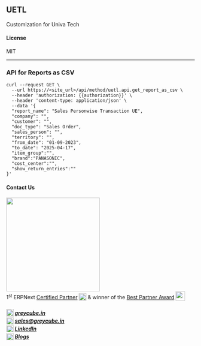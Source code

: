 ## UETL

Customization for Univa Tech

#### License

MIT

<hr>

### API for Reports as CSV

``` 
curl --request GET \
  --url https://<site_url>/api/method/uetl.api.get_report_as_csv \
  --header 'authorization: {{authorization}}' \
  --header 'content-type: application/json' \
  --data '{
  "report_name": "Sales Personwise Transaction UE",
  "company": "",
  "customer": "",
  "doc_type": "Sales Order",
  "sales_person": "",
  "territory": "",
  "from_date": "01-09-2023",
  "to_date": "2025-04-17",
  "item_group":"",
  "brand":"PANASONIC",
  "cost_center":"",
  "show_return_entries":""
}' 
```

#### Contact Us  

<a href="https://greycube.in"><img src="https://greycube.in/files/greycube_logo09eade.jpg" width="250" height="auto"></a> <br>
1<sup>st</sup> ERPNext [Certified Partner](https://frappe.io/api/method/frappe.utils.print_format.download_pdf?doctype=Certification&name=PARTCRTF00002&format=Partner%20Certificate&no_letterhead=0&letterhead=Blank&settings=%7B%7D&_lang=en#toolbar=0)
<sub> <img src="https://greycube.in/files/certificate.svg" width="20" height="20"> </sub>
& winner of the [Best Partner Award](https://frappe.io/partners/india/greycube-technologies) <sub> <img src="https://greycube.in/files/award.svg" width="25" height="25"> </sub>

<h5>
<sub><img src="https://greycube.in/files/link.svg" width="20" height="auto"> </sub> <a href="https://greycube.in"> greycube.in</a><br>
<sub><img src="https://greycube.in/files/8665305_envelope_email_icon.svg" width="20" height="18"> </sub> <a href="mailto:sales@greycube.in"> 
 sales@greycube.in</a><br>
<sub><img src="https://greycube.in/files/linkedin1.svg" width="20" height="18"> </sub> <a href="https://www.linkedin.com/company/greycube-technologies"> LinkedIn</a><br>
<sub><img src="https://greycube.in/files/blog.svg" width="20" height="18"> </sub><a href="https://greycube.in/blog"> Blogs</a> </h5>
